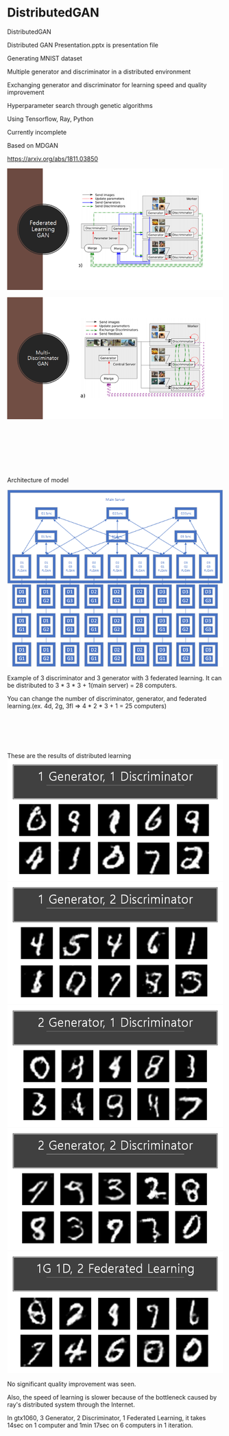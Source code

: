 # DistributedGAN
DistributedGAN

Distributed GAN Presentation.pptx is presentation file

Generating MNIST dataset

Multiple generator and discriminator in a distributed environment

Exchanging generator and discriminator for learning speed and quality improvement

Hyperparameter search through genetic algorithms

Using Tensorflow, Ray, Python

Currently incomplete

Based on MDGAN 

https://arxiv.org/abs/1811.03850

![architecture](./results/FLGAN.png)

![architecture](./results/MDGAN.png)


<br  /><br  /><br  /><br  /><br  /><br  />


Architecture of model

![architecture](./results/architecture.png)

Example of 3 discriminator and 3 generator with 3 federated learning. It can be distributed to 3 * 3 * 3 + 1(main server) = 28 computers.

You can change the number of discriminator, generator, and federated learning.(ex. 4d, 2g, 3fl => 4 * 2 * 3 + 1 = 25 computers)
<br  /><br  /><br  /><br  /><br  /><br  />

These are the results of distributed learning
![architecture](./results/1g1d.png)
![architecture](./results/1g2d.png)
![architecture](./results/2g1d.png)
![architecture](./results/2g2d.png)
![architecture](./results/1g1d2fl.png)

No significant quality improvement was seen.

Also, the speed of learning is slower because of the bottleneck caused by ray's distributed system through the Internet.

In gtx1060, 3 Generator, 2 Discriminator, 1 Federated Learning, it takes 14sec on 1 computer and 1min 17sec on 6 computers in 1 iteration.
